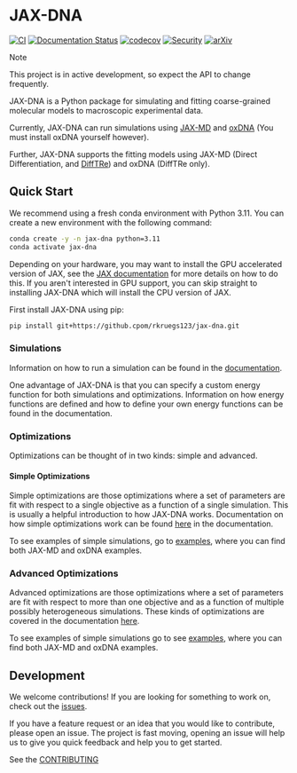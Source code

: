 # JAX-DNA
[![CI](https://github.com/ssec-jhu/base-template/actions/workflows/ci.yml/badge.svg)](https://github.com/ssec-jhu/base-template/actions/workflows/ci.yml)
[![Documentation Status](https://readthedocs.org/projects/jax-dna/badge/?version=latest)](https://jax-dna.readthedocs.io/en/latest/?badge=latest)
[![codecov](https://codecov.io/gh/rkruegs123/jax-dna/branch/master/graph/badge.svg?token=0KPNKHRC2V)](https://codecov.io/gh/rkeugs123/jax-dna)
[![Security](https://github.com/rkreugs123/jax-dna/actions/workflows/security.yml/badge.svg)](https://github.com/rkruegs123/jax-dna/actions/workflows/security.yml)
[![arXiv](https://img.shields.io/badge/arXiv-2411.09216-b31b1b.svg)](https://arxiv.org/abs/2411.09216)


> [!NOTE]
> This project is in active development, so expect the API to change frequently.

JAX-DNA is a Python package for simulating and fitting coarse-grained molecular
models to macroscopic experimental data.

Currently, JAX-DNA can run simulations using
[JAX-MD](https://github.com/jax-md/jax-md) and [oxDNA](https://oxdna.org/)
(You must install oxDNA yourself however).

Further, JAX-DNA supports the fitting models using JAX-MD (Direct Differentiation,
and [DiffTRe](https://www.nature.com/articles/s41467-021-27241-4)) and oxDNA
(DiffTRe only).


## Quick Start

We recommend using a fresh conda environment with Python 3.11. You can create a
new environment with the following command:

```bash
conda create -y -n jax-dna python=3.11
conda activate jax-dna
```

Depending on your hardware, you may want to install the GPU accelerated version
of JAX, see the [JAX
documentation](https://docs.jax.dev/en/latest/installation.html#installation)
for more details on how to do this. If you aren't interested in GPU support, you
can skip straight to installing JAX-DNA which will install the CPU version of
JAX.


First install JAX-DNA using pip:

```bash
pip install git+https://github.cpom/rkruegs123/jax-dna.git
```

### Simulations

Information on how to run a simulation can be found in the
[documentation](https://jax-dna.readthedocs.io/en/latest/basic_usage.html#running-a-single-simulation).

One advantage of JAX-DNA is that you can specify a custom energy function for
both simulations and optimizations. Information on how energy functions are
defined and how to define your own energy functions can be found in the
documentation.

### Optimizations

Optimizations can be thought of in two kinds: simple and advanced.


#### Simple Optimizations

Simple optimizations are those optimizations where a set of parameters are fit
with respect to a single objective as a function of a single simulation. This is
usually a helpful introduction to how JAX-DNA works. Documentation on how simple
optimizations work can be found
[here](https://jax-dna.readthedocs.io/en/latest/basic_usage.html#running-a-simple-optimization)
in the documentation.

To see examples of simple simulations, go to
[examples](https://github.com/rkruegs123/jax-dna/tree/master/examples/simulations),
where you can find both JAX-MD and oxDNA examples.

### Advanced Optimizations

Advanced optimizations are those optimizations where a set of parameters are
fit with respect to more than one objective and as a function of multiple possibly
heterogeneous simulations. These kinds of optimizations are covered in the
documentation [here](https://jax-dna.readthedocs.io/en/latest/advanced_usage.html#advanced-optimizations).


To see examples of simple simulations go to see
[examples](https://github.com/rkruegs123/jax-dna/tree/master/examples/simulations),
where you can find both JAX-MD and oxDNA examples.


## Development

We welcome contributions! If you are looking for something to work on, check out
the [issues](https://github.com/rkruegs123/jax-dna/issues).

If you have a feature request or an idea that you would like to contribute,
please open an issue. The project is fast moving, opening an issue will help us
to give you quick feedback and help you to get started.

See the [CONTRIBUTING](https://github.com/rkruegs123/jax-dna/blob/master/CONTRIBUTING.md)


